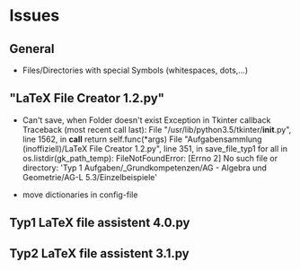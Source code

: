 # Issues

## General
- Files/Directories with special Symbols (whitespaces, dots,...)

## "LaTeX File Creator 1.2.py"
- Can't save, when Folder doesn't exist
Exception in Tkinter callback
Traceback (most recent call last):
  File "/usr/lib/python3.5/tkinter/__init__.py", line 1562, in __call__
    return self.func(*args)
  File "Aufgabensammlung (inoffiziell)/LaTeX File Creator 1.2.py", line 351, in save_file_typ1
    for all in os.listdir(gk_path_temp):
FileNotFoundError: [Errno 2] No such file or directory: 'Typ 1 Aufgaben/_Grundkompetenzen/AG - Algebra und Geometrie/AG-L 5.3/Einzelbeispiele'

- move dictionaries in config-file

## Typ1 LaTeX file assistent 4.0.py

## Typ2 LaTeX file assistent 3.1.py
